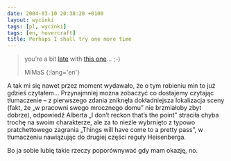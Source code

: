 ```yaml
---
date: 2004-03-10 20:38:20 +0100
layout: wycinki
tags: [pl, wycinki]
tags: [en, hovercraft]
title: Perhaps I shall try one more time
---
```


> you’re a bit [late](http://mimas.ceti.pl/blog/wpis/1068151454 'MiMaS/blog sprzed czterech miesięcy') with [this one](/these-dragons-of-his 'wczorajszy hovercraft')… ;-)
>
> MiMaS
{:lang='en'}

A tak mi się nawet przez moment wydawało, że o tym robieniu min to już gdzieś czytałem… Przynajmniej można zobaczyć co dostajemy czytając tłumaczenie – z pierwszego zdania zniknęła dokładniejsza lokalizacja sceny (fakt, że „w pracowni swego mrocznego domu” nie brzmiałoby zbyt dobrze), odpowiedź Alberta „I don’t reckon that’s the point” straciła chyba trochę na swoim charakterze, ale za to nieźle wybrnięto z typowo pratchettowego zagrania „<span class='deathspeak'>Things will have come to a pretty pass</span>”, w tłumaczeniu nawiązując do drugiej części reguły Heisenberga.

Bo ja sobie lubię takie rzeczy poporównywać gdy mam okazję, no.
